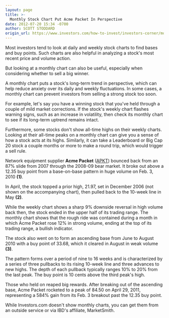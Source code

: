 ```yaml
---
layout: page
title: >-
  Monthly Stock Chart Put Acme Packet In Perspective
date: 2012-07-20 15:34 -0700
author: SCOTT STODDARD
origin_url: https://www.investors.com/how-to-invest/investors-corner/monthly-charts-put-stocks-in-perspective/
---
```


Most investors tend to look at daily and weekly stock charts to find bases and buy points. Such charts are also helpful in analyzing a stock's most recent price and volume action.

But looking at a monthly chart can also be useful, especially when considering whether to sell a big winner.

A monthly chart puts a stock's long-term trend in perspective, which can help reduce anxiety over its daily and weekly fluctuations. In some cases, a monthly chart can prevent investors from selling a strong stock too soon.

For example, let's say you have a winning stock that you've held through a couple of mild market corrections. If the stock's weekly chart flashes warning signs, such as an increase in volatility, then check its monthly chart to see if its long-term uptrend remains intact.

Furthermore, some stocks don't show all-time highs on their weekly charts. Looking at their all-time peaks on a monthly chart can give you a sense of how a stock acts at its highs. Similarly, it can take a Leaderboard or Big Cap 20 stock a couple months or more to make a round trip, which would trigger a sell rule.

Network equipment supplier **Acme Packet** ([APKT](https://research.investors.com/quote.aspx?symbol=APKT)) bounced back from an 87% slide from 2007 through the 2008-09 bear market. It broke out above a 12.35 buy point from a base-on-base pattern in huge volume on Feb. 3, 2010 **(1)**.

In April, the stock topped a prior high, 21.97, set in December 2006 (not shown on the accompanying chart), then pulled back to the 10-week line in May **(2)**.

While the weekly chart shows a sharp 9% downside reversal in high volume back then, the stock ended in the upper half of its trading range. The monthly chart shows that the rough ride was contained during a month in which Acme Packet rose 12% in strong volume, ending at the top of its trading range, a bullish indicator.

The stock also went on to form an ascending base from June to August 2010 with a buy point of 33.68, which it cleared in August in weak volume **(3)**.

The pattern forms over a period of nine to 16 weeks and is characterized by a series of three pullbacks to its rising 10-week line and three advances to new highs. The depth of each pullback typically ranges 10% to 20% from the last peak. The buy point is 10 cents above the third peak's high.

Those who held on reaped big rewards. After breaking out of the ascending base, Acme Packet rocketed to a peak of 84.50 on April 29, 2011, representing a 584% gain from its Feb. 3 breakout past the 12.35 buy point.

While Investors.com doesn't show monthly charts, you can get them from an outside service or via IBD's affiliate, MarketSmith.
